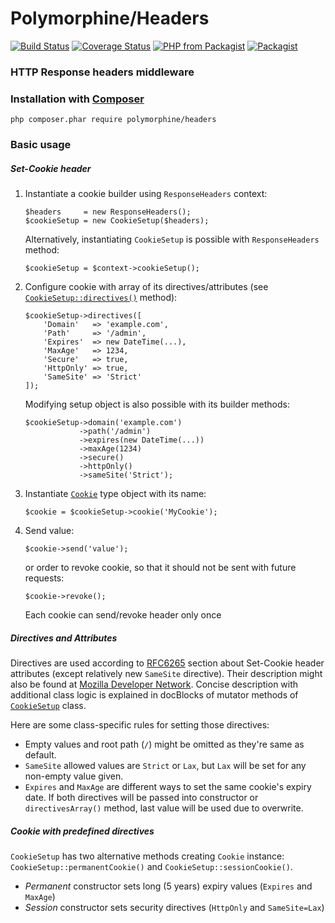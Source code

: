 # Polymorphine/Headers
[![Build Status](https://travis-ci.org/shudd3r/polymorphine-headers.svg?branch=develop)](https://travis-ci.org/shudd3r/polymorphine-headers)
[![Coverage Status](https://coveralls.io/repos/github/shudd3r/polymorphine-headers/badge.svg?branch=develop)](https://coveralls.io/github/shudd3r/polymorphine-headers?branch=develop)
[![PHP from Packagist](https://img.shields.io/packagist/php-v/polymorphine/headers/dev-develop.svg)](https://packagist.org/packages/polymorphine/headers)
[![Packagist](https://img.shields.io/packagist/l/polymorphine/headers.svg)](https://packagist.org/packages/polymorphine/headers)
### HTTP Response headers middleware

### Installation with [Composer](https://getcomposer.org/)
    php composer.phar require polymorphine/headers

### Basic usage
##### *Set-Cookie header*

1. Instantiate a cookie builder using `ResponseHeaders` context:

       $headers     = new ResponseHeaders();
       $cookieSetup = new CookieSetup($headers);
   
   Alternatively, instantiating `CookieSetup` is possible with `ResponseHeaders` method:
   
       $cookieSetup = $context->cookieSetup();

2. Configure cookie with array of its directives/attributes
   (see [`CookieSetup::directives()`](/src/Cookie/CookieSetup.php#L48) method):

       $cookieSetup->directives([
           'Domain'   => 'example.com',
           'Path'     => '/admin',
           'Expires'  => new DateTime(...),
           'MaxAge'   => 1234,
           'Secure'   => true,
           'HttpOnly' => true,
           'SameSite' => 'Strict'
       ]);

   Modifying setup object is also possible with its builder methods:

       $cookieSetup->domain('example.com')
                   ->path('/admin')
                   ->expires(new DateTime(...))
                   ->maxAge(1234)
                   ->secure()
                   ->httpOnly()
                   ->sameSite('Strict');

3. Instantiate [`Cookie`](/src/Cookie.php) type object with its name:

       $cookie = $cookieSetup->cookie('MyCookie');

4. Send value:

       $cookie->send('value');
       
   or order to revoke cookie, so that it should not be sent with future requests:   
       
       $cookie->revoke();

   Each cookie can send/revoke header only once

##### Directives and Attributes

Directives are used according to [RFC6265](https://tools.ietf.org/html/rfc6265#section-4.1.2)
section about Set-Cookie header attributes (except relatively new `SameSite` directive). Their
description might also be found at [Mozilla Developer Network](https://developer.mozilla.org/en-US/docs/Web/HTTP/Headers/Set-Cookie).
Concise description with additional class logic is explained in docBlocks of mutator methods
of [`CookieSetup`](src/Cookie/CookieSetup.php) class.

Here are some class-specific rules for setting those directives:
* Empty values and root path (`/`) might be omitted as they're same as default.
* `SameSite` allowed values are `Strict` or `Lax`, but `Lax` will be set for any non-empty value given.
* `Expires` and `MaxAge` are different ways to set the same cookie's expiry date.
  If both directives will be passed into constructor or `directivesArray()` method,
  last value will be used due to overwrite.

##### Cookie with predefined directives

`CookieSetup` has two alternative methods creating `Cookie` instance: `CookieSetup::permanentCookie()` and
`CookieSetup::sessionCookie()`.
* *Permanent* constructor sets long (5 years) expiry values (`Expires` and `MaxAge`) 
* *Session* constructor sets security directives (`HttpOnly` and `SameSite=Lax`)
